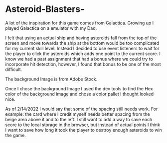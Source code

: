 # Asteroid-Blasters-
A lot of the inspiration for this game comes from Galactica. 
Growing up I played Galactica on a emulator with my Dad.

I felt that using an actual ship and having asteroids fall from the top of the screen and move towards the ship at the bottom would be too complicated for my current skill level. Instead I decided to use event listeners to wait for the player to click the asteroids which adds one point to the current score. I know we had a past assignment that had a bonus where we could try to incorporate hit detection, however, I found that bonus to be one of the most difficult.

The background Image is from Adobe Stock.

Once I chose the background Image I used the dev tools to find the Hex color of the background image and chose a color pallet I thought looked nice.

As of 2/14/2022 I would say that some of the spacing still needs work. For example: the card where I credit myself needs better spacing from the beige area above it and to the left. I still want to add a way to save each score to the local storage in the browser, but instead of actual points I think I want to save how long it took the player to destroy enough asteroids to win the game.
